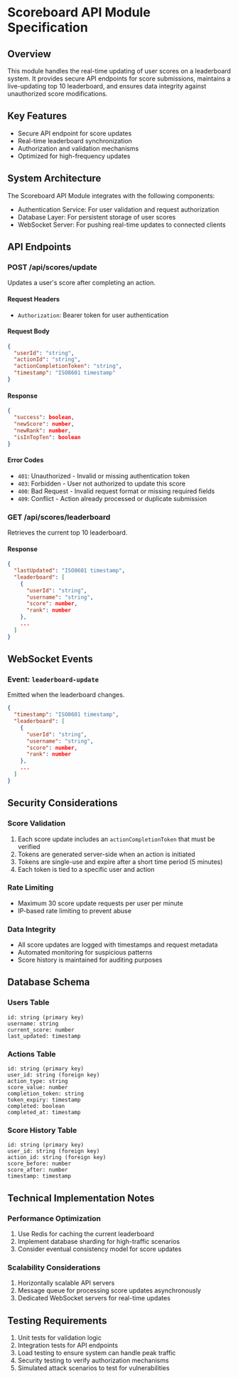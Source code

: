 # Scoreboard API Module Specification

## Overview
This module handles the real-time updating of user scores on a leaderboard system. It provides secure API endpoints for score submissions, maintains a live-updating top 10 leaderboard, and ensures data integrity against unauthorized score modifications.

## Key Features
- Secure API endpoint for score updates
- Real-time leaderboard synchronization
- Authorization and validation mechanisms
- Optimized for high-frequency updates

## System Architecture
The Scoreboard API Module integrates with the following components:
- Authentication Service: For user validation and request authorization
- Database Layer: For persistent storage of user scores
- WebSocket Server: For pushing real-time updates to connected clients

## API Endpoints

### POST /api/scores/update
Updates a user's score after completing an action.

#### Request Headers
- `Authorization`: Bearer token for user authentication

#### Request Body
```json
{
  "userId": "string",
  "actionId": "string",
  "actionCompletionToken": "string",
  "timestamp": "ISO8601 timestamp"
}
```

#### Response
```json
{
  "success": boolean,
  "newScore": number,
  "newRank": number,
  "isInTopTen": boolean
}
```

#### Error Codes
- `401`: Unauthorized - Invalid or missing authentication token
- `403`: Forbidden - User not authorized to update this score
- `400`: Bad Request - Invalid request format or missing required fields
- `409`: Conflict - Action already processed or duplicate submission

### GET /api/scores/leaderboard
Retrieves the current top 10 leaderboard.

#### Response
```json
{
  "lastUpdated": "ISO8601 timestamp",
  "leaderboard": [
    {
      "userId": "string",
      "username": "string",
      "score": number,
      "rank": number
    },
    ...
  ]
}
```

## WebSocket Events

### Event: `leaderboard-update`
Emitted when the leaderboard changes.

```json
{
  "timestamp": "ISO8601 timestamp",
  "leaderboard": [
    {
      "userId": "string",
      "username": "string",
      "score": number,
      "rank": number
    },
    ...
  ]
}
```

## Security Considerations

### Score Validation
1. Each score update includes an `actionCompletionToken` that must be verified
2. Tokens are generated server-side when an action is initiated
3. Tokens are single-use and expire after a short time period (5 minutes)
4. Each token is tied to a specific user and action

### Rate Limiting
- Maximum 30 score update requests per user per minute
- IP-based rate limiting to prevent abuse

### Data Integrity
- All score updates are logged with timestamps and request metadata
- Automated monitoring for suspicious patterns
- Score history is maintained for auditing purposes

## Database Schema

### Users Table
```
id: string (primary key)
username: string
current_score: number
last_updated: timestamp
```

### Actions Table
```
id: string (primary key)
user_id: string (foreign key)
action_type: string
score_value: number
completion_token: string
token_expiry: timestamp
completed: boolean
completed_at: timestamp
```

### Score History Table
```
id: string (primary key)
user_id: string (foreign key)
action_id: string (foreign key)
score_before: number
score_after: number
timestamp: timestamp
```

## Technical Implementation Notes

### Performance Optimization
1. Use Redis for caching the current leaderboard
2. Implement database sharding for high-traffic scenarios
3. Consider eventual consistency model for score updates

### Scalability Considerations
1. Horizontally scalable API servers
2. Message queue for processing score updates asynchronously
3. Dedicated WebSocket servers for real-time updates

## Testing Requirements
1. Unit tests for validation logic
2. Integration tests for API endpoints
3. Load testing to ensure system can handle peak traffic
4. Security testing to verify authorization mechanisms
5. Simulated attack scenarios to test for vulnerabilities
